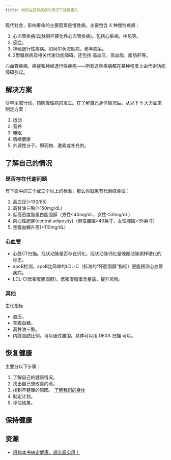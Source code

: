 ```yaml
---
title: 如何在没有疾病的情况下活得更久
---
```


现代社会，影响寿命的主要因素是慢性病。主要包含 4 种慢性疾病：
1. 心血管疾病(动脉粥样硬化性心血管疾病)。包括心脏病，中风等。
2. 癌症。
3. 神经退行性疾病。如阿尔茨海默病，老年痴呆。
4. 2型糖尿病及相关代谢功能障碍。还包括 高血压，高血脂，脂肪肝等。

心血管疾病、癌症和神经退行性疾病——所有这些疾病都在某种程度上由代谢功能障碍引起。

## 解决方案
尽早采取行动，预防慢性病的发生。在了解自己身体情况后，从以下 5 大方面来制定方案：
1. 运动
2. 营养
3. 睡眠
4. 情绪健康
5. 外源性分子。即药物、激素或补充剂。

## 了解自己的情况
### 是否存在代谢问题
有下面中的三个或三个以上的标准，那么你就患有代谢综合征：
1. 高血压(>130/85)
2. 高甘油三酯(>150mg/dL)
3. 低高密度脂蛋白胆固醇（男性<40mg/dL，女性<50mg/dL）
4. 向心性肥胖(central adiposity)（男性腰围>40英寸，女性腰围>35英寸）
5. 空腹血糖升高(>110mg/dL)

### 心血管
* 心脏CT扫描。冠状动脉是否存在钙化，冠状动脉钙化是晚期动脉粥样硬化的标志。
* apoB检测。apoB比简单的LDL-C（标准的“坏胆固醇”指标）更能预测心血管疾病。
* LDL-C(低密度胆固醇)。低密度脂蛋含量高，提升风险。

### 其他
生化指标
* 血压。
* 空腹血糖。
* 高甘油三酯。
* 内脏脂肪比例。可以通过腰围。具体可以用 DEXA 扫描 可以。

## 恢复健康
主要分以下步骤：
1. 了解自己的健康情况。
2. 找出自己想改善的点。
3. 找到不健康的原因。 [了解我们的身体](../body/overview.md)
4. 制定计划。
5. 评估结果。

## 保持健康

## 资源
* [用18本书搞定健康，超全超实用！ ](https://www.sohu.com/a/766013746_121116800)
